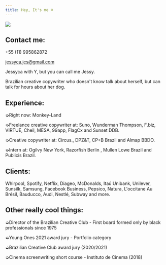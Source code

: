 ```yaml
---
title: Hey, It's me ☺
---
```

<div class="img-row">

<div class="what-item">

![](https://ucarecdn.com/ffde0103-6eef-4ebe-b9d9-fc8fc0e21090/)

## Contact me:

+55 (11) 995862872

jessyca.jcs@gmail.com

</div>

<div class="what-item">

Jessyca with Y, but you can call me Jessy.

Brazilian creative copywriter who doesn't know talk about herself, but can talk for hours about her dog.

## Experience:

➭Right now: Monkey-Land

➭Freelance creative copywriter at: Suno, Wunderman Thompson, F.biz, VIRTUE, Cheil, MESA, 99app, FlagCx and Sunset DDB.

➭Creative copywriter at: Circus., DPZ&T, CP+B Brazil and Almap BBDO. 

➭Intern at: Ogilvy New York, Razorfish Berlin , Mullen Lowe Brazil and Publicis Brazil.

## Clients:

Whirpool, Spotify, Netflix, Diageo, McDonalds, Itaú Unibank, Unilever, Sunsilk, Samsung, Facebook Business,  Pepsico, Natura, L'occitane Au Brésil, Bauducco, Audi, Nestlé, Subway and more.

## Other really cool things:

➭Director of the Brazilian Creative Club  -  First board formed only by black professionals since 1975

➭Young Ones 2021 award jury - Portfolio category

➭Brazilian Creative Club award jury (2020/2021)

➭Cinema screenwriting short course - Instituto de Cinema (2018)

</div>

</div>